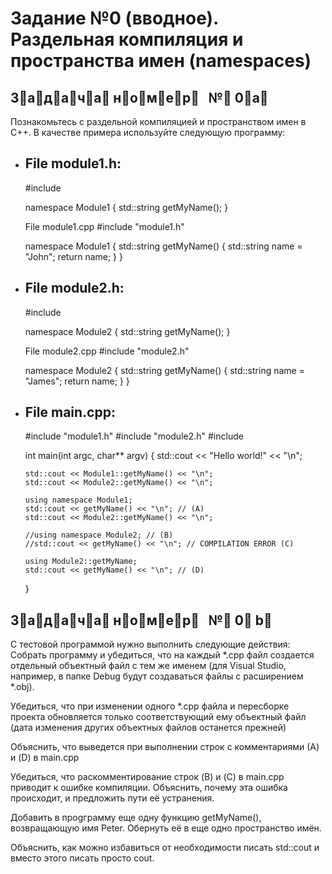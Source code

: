 # Задание №0 (вводное). Раздельная компиляция и пространства имен (namespaces)


## З⃣а⃣д⃣а⃣ч⃣а⃣      н⃣о⃣м⃣е⃣р⃣       №⃣ 0⃣а⃣


Познакомьтесь с раздельной компиляцией и пространством имен в C++. 
В качестве примера используйте следующую программу:

* ## File module1.h:

    #include <string>

    namespace Module1
    {
      std::string getMyName();
    }

    File module1.cpp
    #include "module1.h"

    namespace Module1
    {
      std::string getMyName()
      {
        std::string name = "John";
        return name;
      }
    }

*  ## File module2.h:

    #include <string>

    namespace Module2
    {
      std::string getMyName();
    }

    File module2.cpp
    #include "module2.h"

    namespace Module2
    {
      std::string getMyName()
      {
        std::string name = "James";
        return name;
      }
    }

* ## File main.cpp:
    
    #include "module1.h"
    #include "module2.h"
    #include <iostream>

    int main(int argc, char** argv)
    {
      std::cout <<  "Hello world!" << "\n";

      std::cout << Module1::getMyName() << "\n";
      std::cout << Module2::getMyName() << "\n";

      using namespace Module1;
      std::cout << getMyName() << "\n"; // (A)
      std::cout << Module2::getMyName() << "\n";

      //using namespace Module2; // (B)
      //std::cout << getMyName() << "\n"; // COMPILATION ERROR (C)

      using Module2::getMyName;
      std::cout << getMyName() << "\n"; // (D)
    }
    
##  З⃣а⃣д⃣а⃣ч⃣а⃣   н⃣о⃣м⃣е⃣р⃣   №⃣ 0⃣ b⃣
    
С тестовой программой нужно выполнить следующие действия:
Собрать программу и убедиться, что на каждый *.cpp файл создается отдельный объектный файл с тем же именем (для Visual Studio, например, в папке Debug будут создаваться файлы с расширением *.obj). 

Убедиться, что при изменении одного *.cpp файла и пересборке проекта обновляется только соответствующий ему объектный файл (дата изменения других объектных файлов останется прежней)

Объяснить, что выведется при выполнении строк с комментариями (А) и (D) в main.cpp

Убедиться, что раскомментирование строк (B) и (C) в main.cpp приводит к ошибке компиляции. Объяснить, почему эта ошибка происходит, и предложить пути её устранения.

Добавить в проgграмму еще одну функцию getMyName(), возвращающую имя Peter. Обернуть её в еще одно пространство имён.

Объяснить, как можно избавиться от необходимости писать std::cout и вместо этого писать просто cout.
